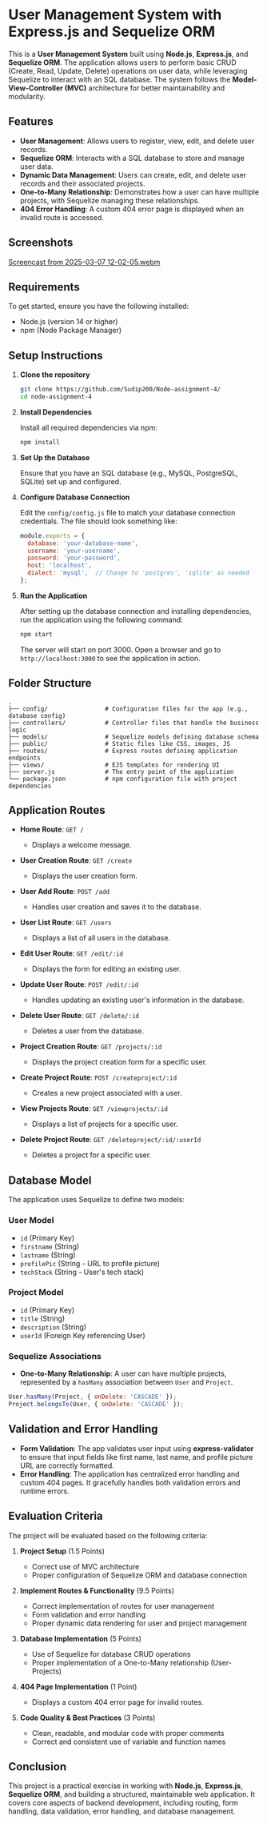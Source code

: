 # User Management System with Express.js and Sequelize ORM

This is a **User Management System** built using **Node.js**, **Express.js**, and **Sequelize ORM**. The application allows users to perform basic CRUD (Create, Read, Update, Delete) operations on user data, while leveraging Sequelize to interact with an SQL database. The system follows the **Model-View-Controller (MVC)** architecture for better maintainability and modularity.

## Features

- **User Management**: Allows users to register, view, edit, and delete user records.
- **Sequelize ORM**: Interacts with a SQL database to store and manage user data.
- **Dynamic Data Management**: Users can create, edit, and delete user records and their associated projects.
- **One-to-Many Relationship**: Demonstrates how a user can have multiple projects, with Sequelize managing these relationships.
- **404 Error Handling**: A custom 404 error page is displayed when an invalid route is accessed.

## Screenshots


[Screencast from 2025-03-07 12-02-05.webm](https://github.com/user-attachments/assets/be991af3-200e-4367-9bba-98f0cbc579c7)

## Requirements

To get started, ensure you have the following installed:

- Node.js (version 14 or higher)
- npm (Node Package Manager)

## Setup Instructions

1. **Clone the repository**

   ```bash
   git clone https://github.com/Sudip200/Node-assignment-4/
   cd node-assignment-4
   ```

2. **Install Dependencies**

   Install all required dependencies via npm:

   ```bash
   npm install
   ```

3. **Set Up the Database**

   Ensure that you have an SQL database (e.g., MySQL, PostgreSQL, SQLite) set up and configured.

4. **Configure Database Connection**

   Edit the `config/config.js` file to match your database connection credentials. The file should look something like:

   ```js
   module.exports = {
     database: 'your-database-name',
     username: 'your-username',
     password: 'your-password',
     host: 'localhost',
     dialect: 'mysql',  // Change to 'postgres', 'sqlite' as needed
   };
   ```

5. **Run the Application**

   After setting up the database connection and installing dependencies, run the application using the following command:

   ```bash
   npm start
   ```

   The server will start on port 3000. Open a browser and go to `http://localhost:3000` to see the application in action.

## Folder Structure

```plaintext
.
├── config/                # Configuration files for the app (e.g., database config)
├── controllers/           # Controller files that handle the business logic
├── models/                # Sequelize models defining database schema
├── public/                # Static files like CSS, images, JS
├── routes/                # Express routes defining application endpoints
├── views/                 # EJS templates for rendering UI
├── server.js              # The entry point of the application
└── package.json           # npm configuration file with project dependencies
```

## Application Routes

- **Home Route**: `GET /`
  - Displays a welcome message.
  
- **User Creation Route**: `GET /create`
  - Displays the user creation form.
  
- **User Add Route**: `POST /add`
  - Handles user creation and saves it to the database.
  
- **User List Route**: `GET /users`
  - Displays a list of all users in the database.

- **Edit User Route**: `GET /edit/:id`
  - Displays the form for editing an existing user.

- **Update User Route**: `POST /edit/:id`
  - Handles updating an existing user's information in the database.

- **Delete User Route**: `GET /delete/:id`
  - Deletes a user from the database.

- **Project Creation Route**: `GET /projects/:id`
  - Displays the project creation form for a specific user.

- **Create Project Route**: `POST /createproject/:id`
  - Creates a new project associated with a user.

- **View Projects Route**: `GET /viewprojects/:id`
  - Displays a list of projects for a specific user.

- **Delete Project Route**: `GET /deleteproject/:id/:userId`
  - Deletes a project for a specific user.

## Database Model

The application uses Sequelize to define two models:

### User Model

- `id` (Primary Key)
- `firstname` (String)
- `lastname` (String)
- `profilePic` (String - URL to profile picture)
- `techStack` (String - User's tech stack)

### Project Model

- `id` (Primary Key)
- `title` (String)
- `description` (String)
- `userId` (Foreign Key referencing User)

### Sequelize Associations

- **One-to-Many Relationship**: A user can have multiple projects, represented by a `hasMany` association between `User` and `Project`.

```js
User.hasMany(Project, { onDelete: 'CASCADE' });
Project.belongsTo(User, { onDelete: 'CASCADE' });
```

## Validation and Error Handling

- **Form Validation**: The app validates user input using **express-validator** to ensure that input fields like first name, last name, and profile picture URL are correctly formatted.
- **Error Handling**: The application has centralized error handling and custom 404 pages. It gracefully handles both validation errors and runtime errors.

## Evaluation Criteria

The project will be evaluated based on the following criteria:

1. **Project Setup** (1.5 Points)
   - Correct use of MVC architecture
   - Proper configuration of Sequelize ORM and database connection

2. **Implement Routes & Functionality** (9.5 Points)
   - Correct implementation of routes for user management
   - Form validation and error handling
   - Proper dynamic data rendering for user and project management

3. **Database Implementation** (5 Points)
   - Use of Sequelize for database CRUD operations
   - Proper implementation of a One-to-Many relationship (User-Projects)

4. **404 Page Implementation** (1 Point)
   - Displays a custom 404 error page for invalid routes.

5. **Code Quality & Best Practices** (3 Points)
   - Clean, readable, and modular code with proper comments
   - Correct and consistent use of variable and function names

## Conclusion

This project is a practical exercise in working with **Node.js**, **Express.js**, **Sequelize ORM**, and building a structured, maintainable web application. It covers core aspects of backend development, including routing, form handling, data validation, error handling, and database management.

